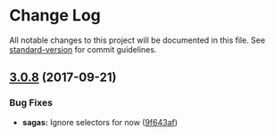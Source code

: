 # Change Log

All notable changes to this project will be documented in this file. See [standard-version](https://github.com/conventional-changelog/standard-version) for commit guidelines.

<a name="3.0.8"></a>
## [3.0.8](https://github.com/ArdentLabs/gradebook-api/compare/v3.0.7...v3.0.8) (2017-09-21)


### Bug Fixes

* **sagas:** Ignore selectors for now ([9f643af](https://github.com/ArdentLabs/gradebook-api/commit/9f643af))
